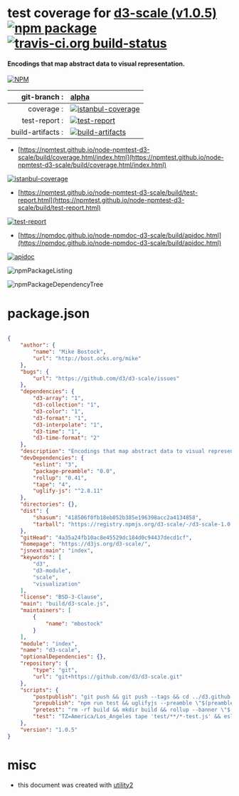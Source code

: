 # test coverage for  [d3-scale (v1.0.5)](https://d3js.org/d3-scale/)  [![npm package](https://img.shields.io/npm/v/npmtest-d3-scale.svg?style=flat-square)](https://www.npmjs.org/package/npmtest-d3-scale) [![travis-ci.org build-status](https://api.travis-ci.org/npmtest/node-npmtest-d3-scale.svg)](https://travis-ci.org/npmtest/node-npmtest-d3-scale)
#### Encodings that map abstract data to visual representation.

[![NPM](https://nodei.co/npm/d3-scale.png?downloads=true&downloadRank=true&stars=true)](https://www.npmjs.com/package/d3-scale)

| git-branch : | [alpha](https://github.com/npmtest/node-npmtest-d3-scale/tree/alpha)|
|--:|:--|
| coverage : | [![istanbul-coverage](https://npmtest.github.io/node-npmtest-d3-scale/build/coverage.badge.svg)](https://npmtest.github.io/node-npmtest-d3-scale/build/coverage.html/index.html)|
| test-report : | [![test-report](https://npmtest.github.io/node-npmtest-d3-scale/build/test-report.badge.svg)](https://npmtest.github.io/node-npmtest-d3-scale/build/test-report.html)|
| build-artifacts : | [![build-artifacts](https://npmtest.github.io/node-npmtest-d3-scale/glyphicons_144_folder_open.png)](https://github.com/npmtest/node-npmtest-d3-scale/tree/gh-pages/build)|

- [https://npmtest.github.io/node-npmtest-d3-scale/build/coverage.html/index.html](https://npmtest.github.io/node-npmtest-d3-scale/build/coverage.html/index.html)

[![istanbul-coverage](https://npmtest.github.io/node-npmtest-d3-scale/build/screenCapture.buildCi.browser.%252Ftmp%252Fbuild%252Fcoverage.lib.html.png)](https://npmtest.github.io/node-npmtest-d3-scale/build/coverage.html/index.html)

- [https://npmtest.github.io/node-npmtest-d3-scale/build/test-report.html](https://npmtest.github.io/node-npmtest-d3-scale/build/test-report.html)

[![test-report](https://npmtest.github.io/node-npmtest-d3-scale/build/screenCapture.buildCi.browser.%252Ftmp%252Fbuild%252Ftest-report.html.png)](https://npmtest.github.io/node-npmtest-d3-scale/build/test-report.html)

- [https://npmdoc.github.io/node-npmdoc-d3-scale/build/apidoc.html](https://npmdoc.github.io/node-npmdoc-d3-scale/build/apidoc.html)

[![apidoc](https://npmdoc.github.io/node-npmdoc-d3-scale/build/screenCapture.buildCi.browser.%252Ftmp%252Fbuild%252Fapidoc.html.png)](https://npmdoc.github.io/node-npmdoc-d3-scale/build/apidoc.html)

![npmPackageListing](https://npmtest.github.io/node-npmtest-d3-scale/build/screenCapture.npmPackageListing.svg)

![npmPackageDependencyTree](https://npmtest.github.io/node-npmtest-d3-scale/build/screenCapture.npmPackageDependencyTree.svg)



# package.json

```json

{
    "author": {
        "name": "Mike Bostock",
        "url": "http://bost.ocks.org/mike"
    },
    "bugs": {
        "url": "https://github.com/d3/d3-scale/issues"
    },
    "dependencies": {
        "d3-array": "1",
        "d3-collection": "1",
        "d3-color": "1",
        "d3-format": "1",
        "d3-interpolate": "1",
        "d3-time": "1",
        "d3-time-format": "2"
    },
    "description": "Encodings that map abstract data to visual representation.",
    "devDependencies": {
        "eslint": "3",
        "package-preamble": "0.0",
        "rollup": "0.41",
        "tape": "4",
        "uglify-js": "^2.8.11"
    },
    "directories": {},
    "dist": {
        "shasum": "418506f0fb18eb052b385e196398acc2a4134858",
        "tarball": "https://registry.npmjs.org/d3-scale/-/d3-scale-1.0.5.tgz"
    },
    "gitHead": "4a35a24fb10ac8e45529dc184d0c94437decd1cf",
    "homepage": "https://d3js.org/d3-scale/",
    "jsnext:main": "index",
    "keywords": [
        "d3",
        "d3-module",
        "scale",
        "visualization"
    ],
    "license": "BSD-3-Clause",
    "main": "build/d3-scale.js",
    "maintainers": [
        {
            "name": "mbostock"
        }
    ],
    "module": "index",
    "name": "d3-scale",
    "optionalDependencies": {},
    "repository": {
        "type": "git",
        "url": "git+https://github.com/d3/d3-scale.git"
    },
    "scripts": {
        "postpublish": "git push && git push --tags && cd ../d3.github.com && git pull && cp ../d3-scale/build/d3-scale.js d3-scale.v1.js && cp ../d3-scale/build/d3-scale.min.js d3-scale.v1.min.js && git add d3-scale.v1.js d3-scale.v1.min.js && git commit -m \"d3-scale ${npm_package_version}\" && git push && cd - && zip -j build/d3-scale.zip -- LICENSE README.md build/d3-scale.js build/d3-scale.min.js",
        "prepublish": "npm run test && uglifyjs --preamble \"$(preamble)\" build/d3-scale.js -c -m -o build/d3-scale.min.js",
        "pretest": "rm -rf build && mkdir build && rollup --banner \"$(preamble)\" -f umd -g d3-array:d3,d3-collection:d3,d3-color:d3,d3-format:d3,d3-interpolate:d3,d3-time:d3,d3-time-format:d3 -n d3 -o build/d3-scale.js -- index.js",
        "test": "TZ=America/Los_Angeles tape 'test/**/*-test.js' && eslint index.js src test"
    },
    "version": "1.0.5"
}
```



# misc
- this document was created with [utility2](https://github.com/kaizhu256/node-utility2)
